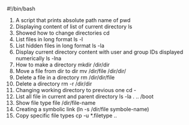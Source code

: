#!/bin/bash
1. A script that prints absolute path name of pwd
2. Displaying content of list of current directory ls
3. Showed how to change directories cd
4. List files in long format ls -l
5. List hidden files in long format ls -la
6. Display current directory content with user and group IDs displayed numerically ls -lna
7. How to make a directory mkdir /dir/dir
8. Move a file from dir to dir mv /dir/file /dir/dir/
9. Delete a file in a directory rm /dir/dir/file
10. Delete a directory rm -r /dir/dir
11. Changing working directory to previous one cd -
12. List all file in current and parent directory ls -la . .. /boot
13. Show file type file /dir/file-name
14. Creating a symbolic link (ln -s /dir/file symbole-name)
15. Copy specific file types cp -u *.filetype ..
